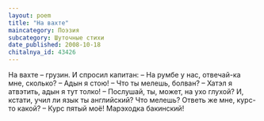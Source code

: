 ```yaml
---
layout: poem
title: "На вахте"
maincategory: Поэзия
subcategory: Шуточные стихи
date_published: 2008-10-18
chitalnya_id: 43426
---
```




На вахте – грузин. И спросил капитан:
– На румбе у нас, отвечай-ка мне, сколько?
– Адын я стою!
– Что ты мелешь, болван?
– Хатэл я атвэтить, адын я тут толко!
– Послушай, ты, может, на ухо глухой?
И, кстати, учил ли язык ты английский?
Что мелешь? Ответь же мне, курс-то какой?
– Курс пятый моё! Марэходка бакинский!






